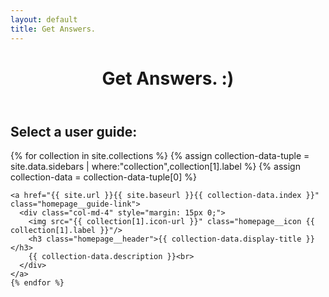 ```yaml
---
layout: default
title: Get Answers.
---
```


<header class="homepage__banner">
  <h1 class="homepage__header">Get Answers. :)</h1>
</header>

<div class="container-fluid">
  <h2 class="homepage__header">
    Select a user guide:
  </h2>
  <div class="row">
    {% for collection in site.collections %}
    {% assign collection-data-tuple = site.data.sidebars | where:"collection",collection[1].label %}
    {% assign collection-data = collection-data-tuple[0] %}

    <a href="{{ site.url }}{{ site.baseurl }}{{ collection-data.index }}" class="homepage__guide-link">
      <div class="col-md-4" style="margin: 15px 0;">
        <img src="{{ collection[1].icon-url }}" class="homepage__icon {{ collection[1].label }}"/>
        <h3 class="homepage__header">{{ collection-data.display-title }}</h3>
        {{ collection-data.description }}<br>
      </div>
    </a>
    {% endfor %}
  </div>
</div>

